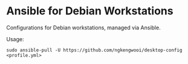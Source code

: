 # Ansible for Debian Workstations

Configurations for Debian workstations, managed via Ansible.

Usage:

```
sudo ansible-pull -U https://github.com/ngkengwooi/desktop-config <profile.yml>
```
